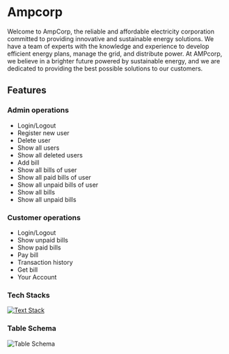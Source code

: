<h1>Ampcorp</h1>
Welcome to AmpCorp, the reliable and affordable electricity corporation committed to providing innovative and sustainable energy solutions. We have a team of experts with the knowledge and experience to develop efficient energy plans, manage the grid, and distribute power. At AMPcorp, we believe in a brighter future powered by sustainable energy, and we are dedicated to providing the best possible solutions to our customers.

<h2>Features</h2>
<h3>Admin operations</h3>

- Login/Logout
- Register new user
- Delete user
- Show all users
- Show all deleted users
- Add bill
- Show all bills of user
- Show all paid bills of user
- Show all unpaid bills of user
- Show all bills
- Show all unpaid bills

<h3>Customer operations</h3>

- Login/Logout
- Show unpaid bills
- Show paid bills
- Pay bill
- Transaction history
- Get bill
- Your Account

<h3>Tech Stacks</h3>

[![Text Stack](https://skillicons.dev/icons?i=java,mysql)](https://skillicons.dev)

<h3>Table Schema</h3>

![Table Schema](https://drive.google.com/uc?export=view&id=1MjQXUVBBjtcrlVyAjjy2lCtbhMecO-5a)
